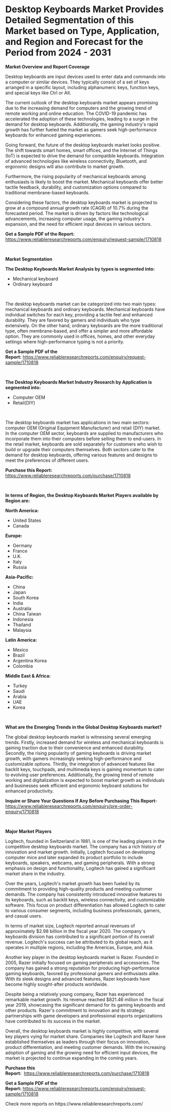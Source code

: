 <p><h1>Desktop Keyboards Market Provides Detailed Segmentation of this Market based on Type, Application, and Region and Forecast for the Period from 2024 - 2031</h1></p><p><strong>Market Overview and Report Coverage</strong></p>
<p><p>Desktop keyboards are input devices used to enter data and commands into a computer or similar devices. They typically consist of a set of keys arranged in a specific layout, including alphanumeric keys, function keys, and special keys like Ctrl or Alt.</p><p>The current outlook of the desktop keyboards market appears promising due to the increasing demand for computers and the growing trend of remote working and online education. The COVID-19 pandemic has accelerated the adoption of these technologies, leading to a surge in the demand for desktop keyboards. Additionally, the gaming industry's rapid growth has further fueled the market as gamers seek high-performance keyboards for enhanced gaming experiences.</p><p>Going forward, the future of the desktop keyboards market looks positive. The shift towards smart homes, smart offices, and the Internet of Things (IoT) is expected to drive the demand for compatible keyboards. Integration of advanced technologies like wireless connectivity, Bluetooth, and ergonomic designs will also contribute to market growth.</p><p>Furthermore, the rising popularity of mechanical keyboards among enthusiasts is likely to boost the market. Mechanical keyboards offer better tactile feedback, durability, and customization options compared to traditional membrane-based keyboards.</p><p>Considering these factors, the desktop keyboards market is projected to grow at a compound annual growth rate (CAGR) of 10.7% during the forecasted period. The market is driven by factors like technological advancements, increasing computer usage, the gaming industry's expansion, and the need for efficient input devices in various sectors.</p></p>
<p><strong>Get a Sample PDF of the Report:</strong> <a href="https://www.reliableresearchreports.com/enquiry/request-sample/1710818">https://www.reliableresearchreports.com/enquiry/request-sample/1710818</a></p>
<p>&nbsp;</p>
<p><strong>Market Segmentation</strong></p>
<p><strong>The Desktop Keyboards Market Analysis by types is segmented into:</strong></p>
<p><ul><li>Mechanical keyboard</li><li>Ordinary keyboard</li></ul></p>
<p>&nbsp;</p>
<p><p>The desktop keyboards market can be categorized into two main types: mechanical keyboards and ordinary keyboards. Mechanical keyboards have individual switches for each key, providing a tactile feel and enhanced durability. They are favored by gamers and individuals who type extensively. On the other hand, ordinary keyboards are the more traditional type, often membrane-based, and offer a simpler and more affordable option. They are commonly used in offices, homes, and other everyday settings where high-performance typing is not a priority.</p></p>
<p><strong>Get a Sample PDF of the Report:</strong>&nbsp;<a href="https://www.reliableresearchreports.com/enquiry/request-sample/1710818">https://www.reliableresearchreports.com/enquiry/request-sample/1710818</a></p>
<p>&nbsp;</p>
<p><strong>The Desktop Keyboards Market Industry Research by Application is segmented into:</strong></p>
<p><ul><li>Computer OEM</li><li>Retail(DIY)</li></ul></p>
<p>&nbsp;</p>
<p><p>The desktop keyboards market has applications in two main sectors: computer OEM (Original Equipment Manufacturer) and retail (DIY) market. In the computer OEM sector, keyboards are supplied to manufacturers who incorporate them into their computers before selling them to end-users. In the retail market, keyboards are sold separately for customers who wish to build or upgrade their computers themselves. Both sectors cater to the demand for desktop keyboards, offering various features and designs to meet the preferences of different users.</p></p>
<p><strong>Purchase this Report:</strong>&nbsp; <a href="https://www.reliableresearchreports.com/purchase/1710818">https://www.reliableresearchreports.com/purchase/1710818</a></p>
<p>&nbsp;</p>
<p><strong>In terms of Region, the Desktop Keyboards Market Players available by Region are:</strong></p>
<p>
    <p> <strong> North America: </strong>
        <ul>
            <li>United States</li>
            <li>Canada</li>
        </ul>
        </p> 
    <p> <strong> Europe: </strong>
        <ul>
            <li>Germany</li>
            <li>France</li>
            <li>U.K.</li>
            <li>Italy</li>
            <li>Russia</li>
        </ul>
        </p> 
    <p> <strong> Asia-Pacific: </strong>
        <ul>
            <li>China</li>
            <li>Japan</li>
            <li>South Korea</li>
            <li>India</li>
            <li>Australia</li>
            <li>China Taiwan</li>
            <li>Indonesia</li>
            <li>Thailand</li>
            <li>Malaysia</li>
        </ul>
        </p> 
    <p> <strong> Latin America: </strong>
        <ul>
            <li>Mexico</li>
            <li>Brazil</li>
            <li>Argentina Korea</li>
            <li>Colombia</li>
        </ul>
        </p> 
    <p> <strong> Middle East & Africa: </strong>
        <ul>
            <li>Turkey</li>
            <li>Saudi</li>
            <li>Arabia</li>
            <li>UAE</li>
            <li>Korea</li>
        </ul>
    </p>
    </p>
<p>&nbsp;</p>
<p><strong>What are the Emerging Trends in the Global Desktop Keyboards market?</strong></p>
<p><p>The global desktop keyboards market is witnessing several emerging trends. Firstly, increased demand for wireless and mechanical keyboards is gaining traction due to their convenience and enhanced durability. Secondly, the rising popularity of gaming keyboards is driving market growth, with gamers increasingly seeking high-performance and customizable options. Thirdly, the integration of advanced features like backlit keys, touchpads, and multimedia keys is gaining momentum to cater to evolving user preferences. Additionally, the growing trend of remote working and digitalization is expected to boost market growth as individuals and businesses seek efficient and ergonomic keyboard solutions for enhanced productivity.</p></p>
<p><strong>Inquire or Share Your Questions If Any Before Purchasing This Report</strong>- <a href="https://www.reliableresearchreports.com/enquiry/pre-order-enquiry/1710818">https://www.reliableresearchreports.com/enquiry/pre-order-enquiry/1710818</a></p>
<p>&nbsp;</p>
<p><strong>Major Market Players</strong></p>
<p><p>Logitech, founded in Switzerland in 1981, is one of the leading players in the competitive desktop keyboards market. The company has a rich history of innovation and market growth. Initially, Logitech focused on developing computer mice and later expanded its product portfolio to include keyboards, speakers, webcams, and gaming peripherals. With a strong emphasis on design and functionality, Logitech has gained a significant market share in the industry.</p><p>Over the years, Logitech's market growth has been fueled by its commitment to providing high-quality products and meeting customer demands. The company has consistently introduced innovative features to its keyboards, such as backlit keys, wireless connectivity, and customizable software. This focus on product differentiation has allowed Logitech to cater to various consumer segments, including business professionals, gamers, and casual users.</p><p>In terms of market size, Logitech reported annual revenues of approximately $2.98 billion in the fiscal year 2020. The company's keyboards division has contributed to a significant portion of its overall revenue. Logitech's success can be attributed to its global reach, as it operates in multiple regions, including the Americas, Europe, and Asia.</p><p>Another key player in the desktop keyboards market is Razer. Founded in 2005, Razer initially focused on gaming peripherals and accessories. The company has gained a strong reputation for producing high-performance gaming keyboards, favored by professional gamers and enthusiasts alike. With its sleek designs and advanced features, Razer keyboards have become highly sought-after products worldwide.</p><p>Despite being a relatively young company, Razer has experienced remarkable market growth. Its revenue reached $821.46 million in the fiscal year 2019, showcasing the significant demand for its gaming keyboards and other products. Razer's commitment to innovation and its strategic partnerships with game developers and professional esports organizations have contributed to its success in the market.</p><p>Overall, the desktop keyboards market is highly competitive, with several key players vying for market share. Companies like Logitech and Razer have established themselves as leaders through their focus on innovation, product differentiation, and meeting customer demands. With the increasing adoption of gaming and the growing need for efficient input devices, the market is projected to continue expanding in the coming years.</p></p>
<p><strong>Purchase this Report:</strong>&nbsp;&nbsp;<a href="https://www.reliableresearchreports.com/purchase/1710818">https://www.reliableresearchreports.com/purchase/1710818</a></p>
<p></p>
<p><strong>Get a Sample PDF of the Report:</strong>&nbsp;<a href="https://www.reliableresearchreports.com/enquiry/request-sample/1710818">https://www.reliableresearchreports.com/enquiry/request-sample/1710818</a></p>
<p>Check more reports on https://www.reliableresearchreports.com/</p>